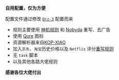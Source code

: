 **自用配置，仅为方便**

配置文件通过修改 [`Orz-3`](https://github.com/Orz-3/QuantumultX) 配置而来

- 规则主要使用 [神机规则](https://github.com/DivineEngine/Profiles/tree/master) 和 [Nobyda](https://github.com/NobyDa) 重写、去广告
- 使用 [Qure](https://github.com/Koolson/Qure) 图标
- 资源解析器来自[KOP-XIAO](https://github.com/KOP-XIAO/QuantumultX/tree/master/Scripts)
- 加入`京东`、`淘宝`历史价格以及 `Netflix` 评分[重写规则](https://github.com/yichahucha/surge/tree/master)
- 无 `task` 脚本
- 以及其他各路大佬规则

**感谢各位大佬付出**

